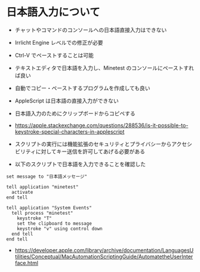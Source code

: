 # 日本語入力について

- チャットやコマンドのコンソールへの日本語直接入力はできない
- Irrlicht Engine レベルでの修正が必要

- Ctrl-V でペーストすることは可能
- テキストエディタで日本語を入力し、Minetest のコンソールにペーストすれば良い

- 自動でコピー・ペーストするプログラムを作成しても良い

- AppleScript は日本語の直接入力ができない
- 日本語入力のためにクリップボードからコピペする
- https://apple.stackexchange.com/questions/288536/is-it-possible-to-keystroke-special-characters-in-applescript
- スクリプトの実行には機能拡張のセキュリティとプライバシーからアクセシビリティに対してキー送信を許可してあげる必要がある

- 以下のスクリプトで日本語を入力できることを確認した
````
set message to "日本語メッセージ"

tell application "minetest"
  activate
end tell

tell application "System Events"
  tell process "minetest"
    keystroke "T"
    set the clipboard to message
    keystroke "v" using control down
  end tell
end tell
````

- https://developer.apple.com/library/archive/documentation/LanguagesUtilities/Conceptual/MacAutomationScriptingGuide/AutomatetheUserInterface.html
